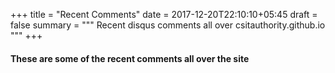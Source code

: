+++
title = "Recent Comments"
date = 2017-12-20T22:10:10+05:45
draft = false
summary = """
Recent disqus comments all over csitauthority.github.io
"""
+++


#### These are some of the recent comments all over the site

<!-- MOVE THIS SEGMENT TO SHORTCODE LATER -->
<style type="text/css">
	ul#comments {
  list-style-type: none;
  font-family: "Helvetica Neue",arial,sans-serif;
  font-size: 15px;
  color: #a5b2b9;
}

ul#comments li { margin-bottom: 30px; position: relative; }
ul#comments li a { text-decoration: none; color: rgb(102, 204, 204); }

.avatar-container { width: 60px; box-sizing: border-box; }
.avatar { width: 50px; height: 50px; border-radius: 5px; float: left; margin: 5px; }

.post-container { padding-top: 3px; margin-left: 70px;  box-sizing: border-box; }
.post-container p { color: #3f4549; }
.author_name { font-weight: bold; font-size: 13px; }

.timeago, .posted { 
  font-weight: 500;
  font-size: 12px;
  color: #a5b2b9;
  color: rgba(0,39,59,.35);
}

.bullet {
  padding: 0 2px;
  font-size: 10px;
  color: #ccc;
  line-height: 1.4;
}
</style>

<ul id="comments">
  <script id="comments-template" type="text/x-handlebars-template">
    {{#each response}}
      <li>
        <div class="avatar-container">
          <a href="{{author.profileUrl}}" target="_blank">
            <img src="{{author.avatar.small.permalink}}" class="avatar" alt="avatar" />
          </a>
        </div>
        <div class="post-container">
          <a href="{{author.profileUrl}}" class="author_name" target="_blank">
            <span class="author_name">{{author.name}}
          </a>
          
          <span class="bullet" aria-hidden="true">•</span>

          <span class="timeago" title="{{createdAt}}Z">{{createdAt}}</span>

          <p>{{{message}}}</p>

          <span class="posted">posted on <a href="{{thread.link}}" target="_blank">{{thread.title}}</a></span>
        </div>    
      </li>
    {{/each}}
  </script>
</ul>
      
<script src="//code.jquery.com/jquery-1.11.0.min.js"></script>
<script src="//cdnjs.cloudflare.com/ajax/libs/handlebars.js/1.3.0/handlebars.min.js"></script>
<script src="//cdnjs.cloudflare.com/ajax/libs/jquery-timeago/1.4.0/jquery.timeago.min.js"></script>
<script type="text/javascript">
	var DisqusRecent = {
  init: function( config ) {
    this.api_key     = config.api_key;
    this.forum       = config.forum;
    this.template    = config.template;
    this.container   = config.container;

    this.fetchRecentComments();
  },

  fetchRecentComments: function() {
    $.ajax({
      url: "https://disqus.com/api/3.0/forums/listPosts.jsonp?forum="+this.forum+"&related=thread&api_key="+this.api_key,
      dataType: "jsonp",
      context: this,

      success: function(results) {
        var source   = $(this.template).html();
        var template = Handlebars.compile(source);
        $(this.container).html(template(results));

        $('.timeago').timeago();
      }
    });
  }
}

$(function() {
  DisqusRecent.init({
    api_key:     'gidf0krBZdjU0zdg51gDFuQEMx6wqijXGR5T26m6SY6WdvT3xO3ghhuV2sVGcpOW',
    forum:       'csitauthority',
    template:    '#comments-template',
    container:   '#comments'
  });
});

<!-- OC: https://codepen.io/jaimeiniesta/pen/DhKrd -->
</script>